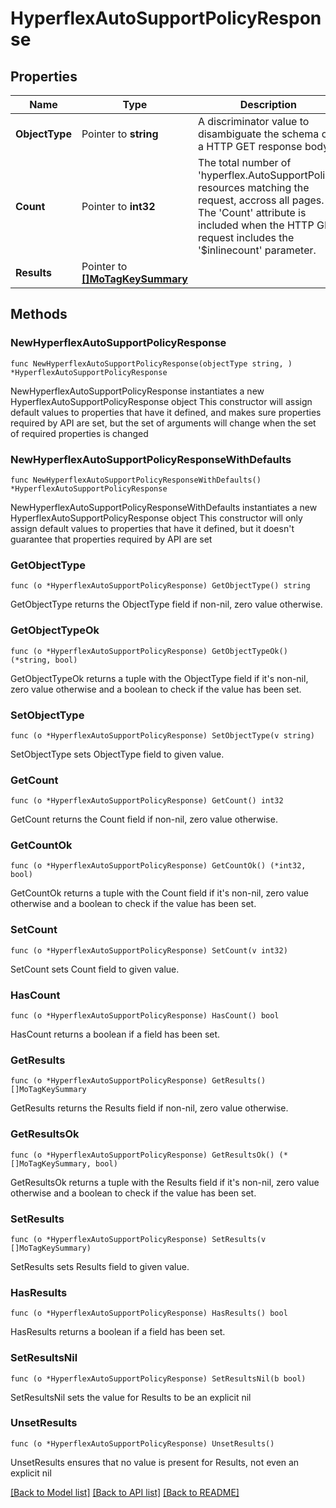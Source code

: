 # HyperflexAutoSupportPolicyResponse

## Properties

Name | Type | Description | Notes
------------ | ------------- | ------------- | -------------
**ObjectType** | Pointer to **string** | A discriminator value to disambiguate the schema of a HTTP GET response body. | 
**Count** | Pointer to **int32** | The total number of &#39;hyperflex.AutoSupportPolicy&#39; resources matching the request, accross all pages. The &#39;Count&#39; attribute is included when the HTTP GET request includes the &#39;$inlinecount&#39; parameter. | [optional] 
**Results** | Pointer to [**[]MoTagKeySummary**](MoTagKeySummary.md) |  | [optional] 

## Methods

### NewHyperflexAutoSupportPolicyResponse

`func NewHyperflexAutoSupportPolicyResponse(objectType string, ) *HyperflexAutoSupportPolicyResponse`

NewHyperflexAutoSupportPolicyResponse instantiates a new HyperflexAutoSupportPolicyResponse object
This constructor will assign default values to properties that have it defined,
and makes sure properties required by API are set, but the set of arguments
will change when the set of required properties is changed

### NewHyperflexAutoSupportPolicyResponseWithDefaults

`func NewHyperflexAutoSupportPolicyResponseWithDefaults() *HyperflexAutoSupportPolicyResponse`

NewHyperflexAutoSupportPolicyResponseWithDefaults instantiates a new HyperflexAutoSupportPolicyResponse object
This constructor will only assign default values to properties that have it defined,
but it doesn't guarantee that properties required by API are set

### GetObjectType

`func (o *HyperflexAutoSupportPolicyResponse) GetObjectType() string`

GetObjectType returns the ObjectType field if non-nil, zero value otherwise.

### GetObjectTypeOk

`func (o *HyperflexAutoSupportPolicyResponse) GetObjectTypeOk() (*string, bool)`

GetObjectTypeOk returns a tuple with the ObjectType field if it's non-nil, zero value otherwise
and a boolean to check if the value has been set.

### SetObjectType

`func (o *HyperflexAutoSupportPolicyResponse) SetObjectType(v string)`

SetObjectType sets ObjectType field to given value.


### GetCount

`func (o *HyperflexAutoSupportPolicyResponse) GetCount() int32`

GetCount returns the Count field if non-nil, zero value otherwise.

### GetCountOk

`func (o *HyperflexAutoSupportPolicyResponse) GetCountOk() (*int32, bool)`

GetCountOk returns a tuple with the Count field if it's non-nil, zero value otherwise
and a boolean to check if the value has been set.

### SetCount

`func (o *HyperflexAutoSupportPolicyResponse) SetCount(v int32)`

SetCount sets Count field to given value.

### HasCount

`func (o *HyperflexAutoSupportPolicyResponse) HasCount() bool`

HasCount returns a boolean if a field has been set.

### GetResults

`func (o *HyperflexAutoSupportPolicyResponse) GetResults() []MoTagKeySummary`

GetResults returns the Results field if non-nil, zero value otherwise.

### GetResultsOk

`func (o *HyperflexAutoSupportPolicyResponse) GetResultsOk() (*[]MoTagKeySummary, bool)`

GetResultsOk returns a tuple with the Results field if it's non-nil, zero value otherwise
and a boolean to check if the value has been set.

### SetResults

`func (o *HyperflexAutoSupportPolicyResponse) SetResults(v []MoTagKeySummary)`

SetResults sets Results field to given value.

### HasResults

`func (o *HyperflexAutoSupportPolicyResponse) HasResults() bool`

HasResults returns a boolean if a field has been set.

### SetResultsNil

`func (o *HyperflexAutoSupportPolicyResponse) SetResultsNil(b bool)`

 SetResultsNil sets the value for Results to be an explicit nil

### UnsetResults
`func (o *HyperflexAutoSupportPolicyResponse) UnsetResults()`

UnsetResults ensures that no value is present for Results, not even an explicit nil

[[Back to Model list]](../README.md#documentation-for-models) [[Back to API list]](../README.md#documentation-for-api-endpoints) [[Back to README]](../README.md)


